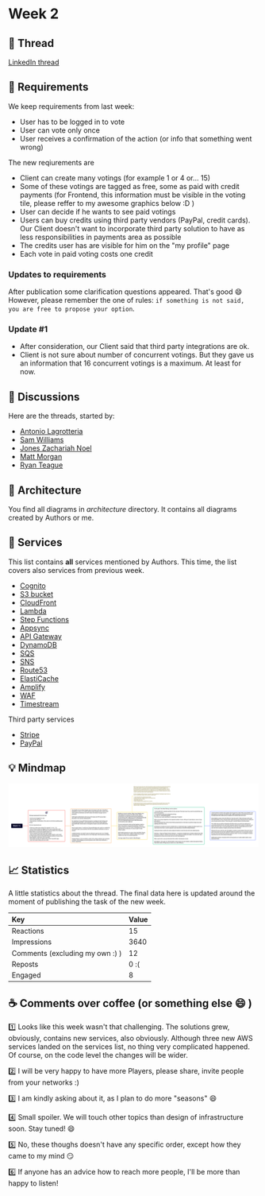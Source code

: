 # Week 2

## :link: Thread

[LinkedIn thread](https://www.linkedin.com/posts/pawelpiwosz_aws-people-architecture-activity-7017910225949093888-I4y6)

## :page_with_curl: Requirements

We keep requirements from last week:

* User has to be logged in to vote
* User can vote only once
* User receives a confirmation of the action (or info that something went wrong)

The new reqiurements are

* Client can create many votings (for example 1 or 4 or... 15)
* Some of these votings are tagged as free, some as paid with credit payments (for Frontend, this information must be visible in the voting tile, please reffer to my awesome graphics below :D )
* User can decide if he wants to see paid votings
* Users can buy credits using third party vendors (PayPal, credit cards). Our Client doesn't want to incorporate third party solution to have as less responsibilities in payments area as possible
* The credits user has are visible for him on the "my profile" page
* Each vote in paid voting costs one credit

### Updates to requirements

After publication some clarification questions appeared. That's good :smile: However, please remember the one of rules: `if something is not said, you are free to propose your option`.

### Update #1

* After consideration, our Client said that third party integrations are ok.
* Client is not sure about number of concurrent votings. But they gave us  an information that 16 concurrent votings is a maximum. At least for now.

## :thought_balloon: Discussions

Here are the threads, started by:

* [Antonio Lagrotteria](discussions/AntonioLagrotteria.md)
* [Sam Williams](discussions/SamWilliams.md)
* [Jones Zachariah Noel](discussions/JonesZachariahNoel.md)
* [Matt Morgan](discussions/MattMorgan.md)
* [Ryan Teague](discussions/RyanTeague.md)

## :triangular_ruler: Architecture

You find all diagrams in *architecture* directory. It contains all diagrams created by Authors or me.

## :hammer: Services

This list contains **all** services mentioned by Authors. This time, the list covers also services from previous week.

* [Cognito](https://aws.amazon.com/cognito/)
* [S3 bucket](https://aws.amazon.com/s3/)
* [CloudFront](https://aws.amazon.com/cloudfront/)
* [Lambda](https://aws.amazon.com/lambda/)
* [Step Functions](https://aws.amazon.com/step-functions/)
* [Appsync](https://aws.amazon.com/appsync/)
* [API Gateway](https://aws.amazon.com/api-gateway/)
* [DynamoDB](https://aws.amazon.com/dynamodb/)
* [SQS](https://aws.amazon.com/sqs/)
* [SNS](https://aws.amazon.com/sns/)
* [Route53](https://aws.amazon.com/route53/)
* [ElastiCache](https://aws.amazon.com/elasticache/)
* [Amplify](https://aws.amazon.com/amplify/)
* [WAF](https://aws.amazon.com/waf/)
* [Timestream](https://aws.amazon.com/timestream/)

Third party services

* [Stripe](https://stripe.com/)
* [PayPal](https://www.paypal.com/)

## :bulb: Mindmap

![Mindmap for week 2](assets/week2-map.png)

## :chart_with_upwards_trend: Statistics

A little statistics about the thread. The final data here is updated around the moment of publishing the task of the new week.

| Key                             | Value |
| :------------------------------ | :---- |
| Reactions                       | 15    |
| Impressions                     | 3640  |
| Comments (excluding my own :) ) | 12    |
| Reposts                         | 0 :(  |
| Engaged                         | 8     |

## :coffee: Comments over coffee (or something else :smile: )

:one: Looks like this week wasn't that challenging. The solutions grew, obviously, contains new services, also obviously. Although three new AWS services landed on the services list, no thing very complicated happened. Of course, on the code level the changes will be wider.

:two: I will be very happy to have more Players, please share, invite people from your networks :)

:three: I am kindly asking about it, as I plan to do more "seasons" :smile:

:four: Small spoiler. We will touch other topics than design of infrastructure soon. Stay tuned! :smile:

:five: No, these thoughs doesn't have any specific order, except how they came to my mind :smirk:

:six: If anyone has an advice how to reach more people, I'll be more than happy to listen!
